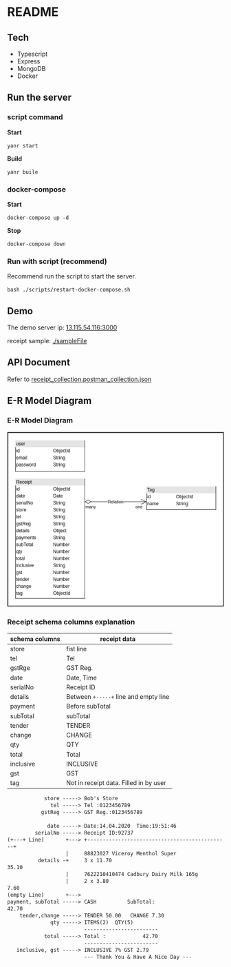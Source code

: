 # README

## Tech

- Typescript
- Express
- MongoDB
- Docker

## Run the server

### script command

**Start**

```
yanr start
```

**Build**

```
yanr buile
```

### docker-compose

**Start**

```
docker-compose up -d
```

**Stop**

```
docker-compose down
```

### Run with script (recommend)

Recommend run the script to start the server.

```
bash ./scripts/restart-docker-compose.sh
```

## Demo

The demo server ip: [13.115.54.116:3000](http://13.115.54.116:3000)

receipt sample: [./sampleFile](./sampleFile)

## API Document

Refer to [receipt_collection.postman_collection.json](./receipt_collection.postman_collection.json)

## E-R Model Diagram

### E-R Model Diagram

![](./receipt_and_tag_relation.png)

### Receipt schema columns explanation

| schema columns | receipt data                           |
| -------------- | -------------------------------------- |
| store          | fist line                              |
| tel            | Tel                                    |
| gstRge         | GST Reg.                               |
| date           | Date, Time                             |
| serialNo       | Receipt ID                             |
| details        | Between `+-----+` line and empty line  |
| payment        | Before subTotal                        |
| subTotal       | subTotal                               |
| tender         | TENDER                                 |
| change         | CHANGE                                 |
| qty            | QTY                                    |
| total          | Total                                  |
| inclusive      | INCLUSIVE                              |
| gst            | GST                                    |
| tag            | Not in receipt data. Filled in by user |

```
            store -----> Bob's Store
              tel -----> Tel :0123456789
           gstReg -----> GST Reg.:0123456789

             date -----> Date:14.04.2020  Time:19:51:46
         serialNo -----> Receipt ID:92737
(+---+ Line)       +---> +----------------------------------------------+
                   |     88823027 Viceroy Menthol Super
          details -+     3 x 11.70                                  35.10
                   |     7622210410474 Cadbury Dairy Milk 165g
                   |     2 x 3.80                                    7.60
(empty Line)       +--->
payment, subTotal -----> CASH          SubTotal:                    42.70
    tender,change -----> TENDER 50.00   CHANGE 7.30
              qty -----> ITEMS(2)  QTY(5)
                         ------------------------
            total -----> Total :            42.70
                         ------------------------
   inclusive, gst -----> INCLUSIVE 7% GST 2.79
                         --- Thank You & Have A Nice Day ---

```
